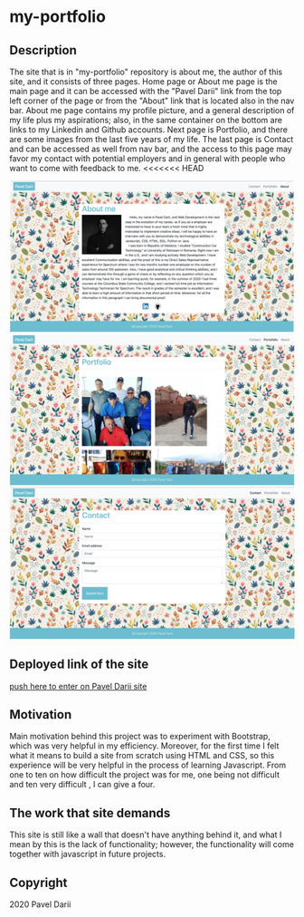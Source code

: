# my-portfolio

## Description

The site that is in "my-portfolio" repository is about me, the author of this site, and it consists of three pages. Home page or About me page is the main page and it can be accessed with the "Pavel Darii" link from the top left corner of the page or from the "About" link that is located also in the nav bar. About me page contains my profile picture, and a general description of my life plus my aspirations; also, in the same container on the bottom are links to my Linkedin and Github accounts. Next page is Portfolio, and there are some images from the last five years of my life. The last page is Contact and can be accessed as well from nav bar, and the access to this page may favor my contact with potential employers and in general with people who want to come with feedback to me.
<<<<<<< HEAD

![about me page](deployed-site-screenshots/about-page.jpg?raw=true)\
![portfolio page](deployed-site-screenshots/portfolio-page.jpg?raw=true)\
![contact page](deployed-site-screenshots/contact-page.jpg?raw=true)

## Deployed link of the site

[push here to enter on Pavel Darii site](https://paveldarii.github.io/my-portfolio/)

## Motivation

Main motivation behind this project was to experiment with Bootstrap, which was very helpful in my efficiency. Moreover, for the first time I felt what it means to build a site from scratch using HTML and CSS, so this experience will be very helpful in the process of learning Javascript. From one to ten on how difficult the project was for me, one being not difficult and ten very difficult , I can give a four.

## The work that site demands

This site is still like a wall that doesn't have anything behind it, and what I mean by this is the lack of functionality; however, the functionality will come together with javascript in future projects.

## Copyright

2020 Pavel Darii
